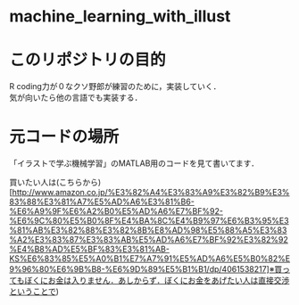 machine_learning_with_illust
============================

# このリポジトリの目的

R coding力が０なクソ野郎が練習のために，実装していく．  
気が向いたら他の言語でも実装する．

# 元コードの場所

「イラストで学ぶ機械学習」のMATLAB用のコードを見て書いてます．

 買いたい人は(こちらから)[http://www.amazon.co.jp/%E3%82%A4%E3%83%A9%E3%82%B9%E3%83%88%E3%81%A7%E5%AD%A6%E3%81%B6-%E6%A9%9F%E6%A2%B0%E5%AD%A6%E7%BF%92-%E6%9C%80%E5%B0%8F%E4%BA%8C%E4%B9%97%E6%B3%95%E3%81%AB%E3%82%88%E3%82%8B%E8%AD%98%E5%88%A5%E3%83%A2%E3%83%87%E3%83%AB%E5%AD%A6%E7%BF%92%E3%82%92%E4%B8%AD%E5%BF%83%E3%81%AB-KS%E6%83%85%E5%A0%B1%E7%A7%91%E5%AD%A6%E5%B0%82%E9%96%80%E6%9B%B8-%E6%9D%89%E5%B1%B1/dp/4061538217]※買ってもぼくにお金は入りません．あしからず．ぼくにお金をあげたい人は直接交渉ということで)
